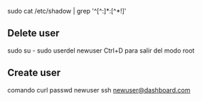 sudo cat /etc/shadow | grep '^[^:]*:[^\*!]'

## Delete user
sudo su - 
sudo userdel newuser
Ctrl+D para salir del modo root

## Create user
comando curl
passwd newuser
ssh newuser@dashboard.com